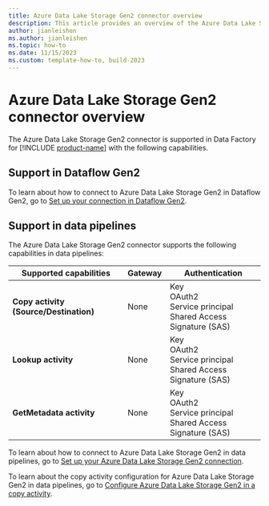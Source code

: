 ```yaml
---
title: Azure Data Lake Storage Gen2 connector overview
description: This article provides an overview of the Azure Data Lake Storage Gen2 connector in Data Factory in Microsoft Fabric.
author: jianleishen
ms.author: jianleishen
ms.topic: how-to
ms.date: 11/15/2023
ms.custom: template-how-to, build-2023
---
```


# Azure Data Lake Storage Gen2 connector overview

The Azure Data Lake Storage Gen2 connector is supported in Data Factory for [!INCLUDE [product-name](../includes/product-name.md)] with the following capabilities.

## Support in Dataflow Gen2

To learn about how to connect to Azure Data Lake Storage Gen2 in Dataflow Gen2, go to [Set up your connection in Dataflow Gen2](connector-azure-data-lake-storage-gen2.md#set-up-your-connection-in-dataflow-gen2).

## Support in data pipelines

The Azure Data Lake Storage Gen2 connector supports the following capabilities in data pipelines:

| Supported capabilities | Gateway | Authentication |
| --- | --- | ---|
| **Copy activity (Source/Destination)** | None | Key<br/>OAuth2<br/>Service principal<br/>Shared Access Signature (SAS) |
| **Lookup activity** | None | Key<br/>OAuth2<br/>Service principal<br/>Shared Access Signature (SAS) |
| **GetMetadata activity** | None | Key<br/>OAuth2<br/>Service principal<br/>Shared Access Signature (SAS) |

To learn about how to connect to Azure Data Lake Storage Gen2 in data pipelines, go to [Set up your Azure Data Lake Storage Gen2 connection](connector-azure-data-lake-storage-gen2.md#set-up-your-connection-in-a-data-pipeline).

To learn about the copy activity configuration for Azure Data Lake Storage Gen2 in data pipelines, go to [Configure Azure Data Lake Storage Gen2 in a copy activity](connector-azure-data-lake-storage-gen2-copy-activity.md).
